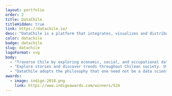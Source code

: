 ```yaml
---
layout: portfolio
order: 2
title: DataChile
titleHidden: true
link: https://datachile.io/
desc: "DataChile is a platform that integrates, visualizes and distributes Chilean public data. It's goal is to improve efficacy and efficiency of decision making by aggregating information from more than 15 disparate data sources to help reveal gaps in public services, identify industrial diversification opportunities, and to foster a better informed audience."
color: datachile
badge: datachile
slug: datachile
logoFormat: svg
body:
  - "Traverse Chile by exploring economic, social, and occupational data through interactive customizable maps and visualizations."
  - "Explore stories and discover trends throughout Chilean society. Utilizing over 15 comprehensive public data sets, DataChile puts the controls directly in the hands of the user for almost limitless possible applications."
  - "DataChile adopts the philosophy that one need not be a data scientist or a programmer to access valuable and versatile public information. It provides access for those unfamiliar with data manipulation, while maintaining breadth and depth for the seasoned professional."
awards:
  - image: indigo-2018.png
    link: https://www.indigoawards.com/winners/524
---
```

